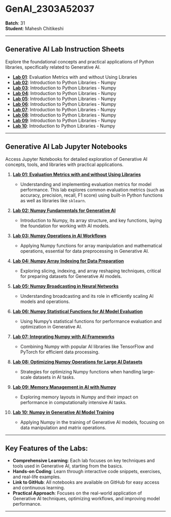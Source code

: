 # **GenAI_2303A52037**  
**Batch**: 31  
**Student**: Mahesh Chitikeshi  

---

## **Generative AI Lab Instruction Sheets**  
Explore the foundational concepts and practical applications of Python libraries, specifically related to Generative AI.

- **[Lab 01](#)**: Evaluation Metrics with and without Using Libraries  
- **[Lab 02](#)**: Introduction to Python Libraries - Numpy  
- **[Lab 03](#)**: Introduction to Python Libraries - Numpy  
- **[Lab 04](#)**: Introduction to Python Libraries - Numpy  
- **[Lab 05](#)**: Introduction to Python Libraries - Numpy  
- **[Lab 06](#)**: Introduction to Python Libraries - Numpy  
- **[Lab 07](#)**: Introduction to Python Libraries - Numpy  
- **[Lab 08](#)**: Introduction to Python Libraries - Numpy  
- **[Lab 09](#)**: Introduction to Python Libraries - Numpy  
- **[Lab 10](#)**: Introduction to Python Libraries - Numpy  

---

## **Generative AI Lab Jupyter Notebooks**  
Access Jupyter Notebooks for detailed exploration of Generative AI concepts, tools, and libraries with practical applications.

1. **[Lab 01: Evaluation Metrics with and without Using Libraries](https://github.com/Mahesh-ch06/AIML_2303A52037/blob/main/Lab1.ipynb)**  
   - Understanding and implementing evaluation metrics for model performance. This lab explores common evaluation metrics (such as accuracy, precision, recall, F1 score) using built-in Python functions as well as libraries like `sklearn`.

2. **[Lab 02: Numpy Fundamentals for Generative AI](https://github.com/Mahesh-ch06/AIML_2303A52037/blob/main/Lab2.ipynb)**  
   - Introduction to Numpy, its array structure, and key functions, laying the foundation for working with AI models.

3. **[Lab 03: Numpy Operations in AI Workflows](https://github.com/Mahesh-ch06/AIML_2303A52037/blob/main/Lab3.ipynb)**  
   - Applying Numpy functions for array manipulation and mathematical operations, essential for data preprocessing in Generative AI.

4. **[Lab 04: Numpy Array Indexing for Data Preparation](https://github.com/Mahesh-ch06/AIML_2303A52037/blob/main/Lab4.ipynb)**  
   - Exploring slicing, indexing, and array reshaping techniques, critical for preparing datasets for Generative AI models.

5. **[Lab 05: Numpy Broadcasting in Neural Networks](https://github.com/Mahesh-ch06/AIML_2303A52037/blob/main/Lab5.ipynb)**  
   - Understanding broadcasting and its role in efficiently scaling AI models and operations.

6. **[Lab 06: Numpy Statistical Functions for AI Model Evaluation](https://github.com/Mahesh-ch06/AIML_2303A52037/blob/main/Lab6.ipynb)**  
   - Using Numpy’s statistical functions for performance evaluation and optimization in Generative AI.

7. **[Lab 07: Integrating Numpy with AI Frameworks](https://github.com/Mahesh-ch06/AIML_2303A52037/blob/main/Lab7.ipynb)**  
   - Combining Numpy with popular AI libraries like TensorFlow and PyTorch for efficient data processing.

8. **[Lab 08: Optimizing Numpy Operations for Large AI Datasets](https://github.com/Mahesh-ch06/AIML_2303A52037/blob/main/Lab8.ipynb)**  
   - Strategies for optimizing Numpy functions when handling large-scale datasets in AI tasks.

9. **[Lab 09: Memory Management in AI with Numpy](https://github.com/Mahesh-ch06/AIML_2303A52037/blob/main/Lab9.ipynb)**  
   - Exploring memory layouts in Numpy and their impact on performance in computationally intensive AI tasks.

10. **[Lab 10: Numpy in Generative AI Model Training](https://github.com/Mahesh-ch06/AIML_2303A52037/blob/main/Lab10.ipynb)**  
    - Applying Numpy in the training of Generative AI models, focusing on data manipulation and matrix operations.

---

## **Key Features of the Labs:**

- **Comprehensive Learning**: Each lab focuses on key techniques and tools used in Generative AI, starting from the basics.
- **Hands-on Coding**: Learn through interactive code snippets, exercises, and real-life examples.
- **Link to GitHub**: All notebooks are available on GitHub for easy access and continuous learning.
- **Practical Approach**: Focuses on the real-world application of Generative AI techniques, optimizing workflows, and improving model performance.

---
